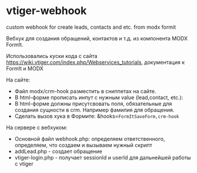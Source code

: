 # vtiger-webhook
custom webhook for create leads, contacts and etc. from modx formit

Вебхук для создания обращений, контактов и т.д. из компонента MODX FormIt.

Использовались куски кода с сайта https://wiki.vtiger.com/index.php/Webservices_tutorials,  документация к FormIt и MODX

На сайте:
 - Файл modx/crm-hook разместить в сниппетах на сайте.
 - В html-форме прописать инпут с нужным value (lead,contact, etc.): <input type="hidden" name="form" value="lead"/>
 - В html-форме должны присутсвовать поля, обязательные для создания сущности в crm. Например фамилия для обращения.
 - Сделать вызов хука в Формите: &hooks=`FormItSaveForm,crm-hook`

На сервере с вебхуком:
 - Основной файл webhook.php: определяем ответственного, определяем, что создаем и вызываем нужный скрипт
 - addLead.php - создает обращение
 - vtiger-login.php - получает sessionId и userId для дальнейшей работы с vtiger
